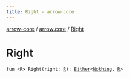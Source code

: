 ```yaml
---
title: Right - arrow-core
---
```


[arrow-core](../index.html) / [arrow.core](index.html) / [Right](./-right.html)

# Right

`fun <R> Right(right: `[`R`](-right.html#R)`): `[`Either`](-either/index.html)`<`[`Nothing`](https://kotlinlang.org/api/latest/jvm/stdlib/kotlin/-nothing/index.html)`, `[`R`](-right.html#R)`>`